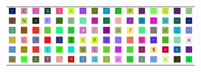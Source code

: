 <table>
<tr>
<td><img src="72.gif"></td>
<td><img src="45.gif"></td>
<td><img src="6B.gif"></td>
<td><img src="36.gif"></td>
<td><img src="35.gif"></td>
<td><img src="3E.gif"></td>
<td><img src="57.gif"></td>
<td><img src="5F.gif"></td>
<td><img src="4B.gif"></td>
<td><img src="47.gif"></td>
<td><img src="70.gif"></td>
<td><img src="27.gif"></td>
<td><img src="31.gif"></td>
<td><img src="6E.gif"></td>
<td><img src="gr3.gif"></td>
<td><img src="64.gif"></td>
</tr>
<tr>
<td><img src="5B.gif"></td>
<td><img src="4E.gif"></td>
<td><img src="78.gif"></td>
<td><img src="46.gif"></td>
<td><img src="69.gif"></td>
<td><img src="48.gif"></td>
<td><img src="52.gif"></td>
<td><img src="63.gif"></td>
<td><img src="38.gif"></td>
<td><img src="56.gif"></td>
<td><img src="41.gif"></td>
<td><img src="32.gif"></td>
<td><img src="6C.gif"></td>
<td><img src="55.gif"></td>
<td><img src="2A.gif"></td>
<td><img src="3D.gif"></td>
</tr>
<tr>
<td><img src="53.gif"></td>
<td><img src="73.gif"></td>
<td><img src="2D.gif"></td>
<td><img src="4D.gif"></td>
<td><img src="59.gif"></td>
<td><img src="25.gif"></td>
<td><img src="34.gif"></td>
<td><img src="21.gif"></td>
<td><img src="4C.gif"></td>
<td><img src="4F.gif"></td>
<td><img src="37.gif"></td>
<td><img src="2E.gif"></td>
<td><img src="66.gif"></td>
<td><img src="77.gif"></td>
<td><img src="28.gif"></td>
<td><img src="6D.gif"></td>
</tr>
<tr>
<td><img src="gr2.gif"></td>
<td><img src="43.gif"></td>
<td><img src="3F.gif"></td>
<td><img src="3B.gif"></td>
<td><img src="29.gif"></td>
<td><img src="5D.gif"></td>
<td><img src="58.gif"></td>
<td><img src="79.gif"></td>
<td><img src="39.gif"></td>
<td><img src="68.gif"></td>
<td><img src="49.gif"></td>
<td><img src="62.gif"></td>
<td><img src="22.gif"></td>
<td><img src="7C.gif"></td>
<td><img src="7E.gif"></td>
<td><img src="61.gif"></td>
</tr>
<tr>
<td><img src="30.gif"></td>
<td><img src="4A.gif"></td>
<td><img src="5A.gif"></td>
<td><img src="7D.gif"></td>
<td><img src="75.gif"></td>
<td><img src="6A.gif"></td>
<td><img src="44.gif"></td>
<td><img src="7B.gif"></td>
<td><img src="2B.gif"></td>
<td><img src="50.gif"></td>
<td><img src="60.gif"></td>
<td><img src="76.gif"></td>
<td><img src="24.gif"></td>
<td><img src="65.gif"></td>
<td><img src="26.gif"></td>
<td><img src="40.gif"></td>
</tr>
<tr>
<td><img src="33.gif"></td>
<td><img src="2C.gif"></td>
<td><img src="7A.gif"></td>
<td><img src="54.gif"></td>
<td><img src="gr1.gif"></td>
<td><img src="71.gif"></td>
<td><img src="67.gif"></td>
<td><img src="51.gif"></td>
<td><img src="6F.gif"></td>
<td><img src="3C.gif"></td>
<td><img src="2F.gif"></td>
<td><img src="23.gif"></td>
<td><img src="42.gif"></td>
<td><img src="5E.gif"></td>
<td><img src="3A.gif"></td>
<td><img src="74.gif"></td>
</tr>
</table>
